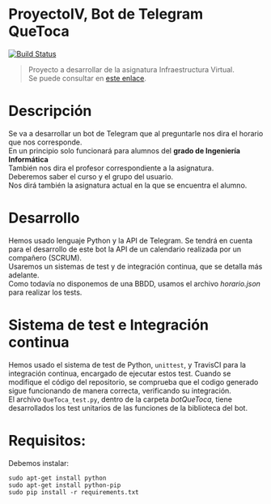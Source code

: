 # ProyectoIV, Bot de Telegram QueToca
[![Build Status](https://travis-ci.org/Anixo/ProyectoIV.svg?branch=master)](https://travis-ci.org/Anixo/ProyectoIV)  
>Proyecto a desarrollar de la asignatura Infraestructura Virtual.  
Se puede consultar en [este enlace](https://anixo.github.io/ProyectoIV/).

# Descripción
Se va a desarrollar un bot de Telegram que al preguntarle nos dira el horario que nos corresponde.  
En un principio solo funcionará para alumnos del **grado de Ingeniería Informática**  
También nos dira el profesor correspondiente a la asignatura.  
Deberemos saber el curso y el grupo del usuario.  
Nos dirá también la asignatura actual en la que se encuentra el alumno.  


# Desarrollo
Hemos usado lenguaje Python y la API de Telegram. Se tendrá en cuenta para el desarrollo de este bot la API de un calendario realizada por un compañero (SCRUM).  
Usaremos un sistemas de test y de integración continua, que se detalla más adelante.   
Como todavía no disponemos de una BBDD, usamos el archivo *horario.json* para realizar los tests.  

# Sistema de test e Integración continua
Hemos usado el sistema de test de Python, `unittest`, y TravisCI para la integración continua, encargado de ejecutar estos test. Cuando se modifique el código del repositorio, se comprueba que el codigo generado sigue funcionando de manera correcta, verificando su integración.  
El archivo `QueToca_test.py`, dentro de la carpeta *botQueToca*, tiene desarrollados los test unitarios de las funciones de la biblioteca del bot.

# Requisitos:
Debemos instalar:  
~~~
sudo apt-get install python  
sudo apt-get install python-pip  
sudo pip install -r requirements.txt
~~~
